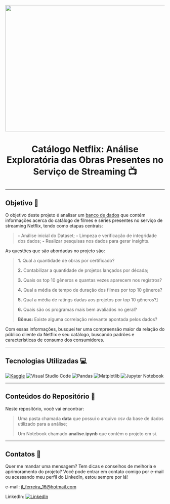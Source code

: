 <kbd><img src="https://t2.tudocdn.net/606964" width="900" height="400"/></kbd>

<h1>
    <p align="center">
        Catálogo Netflix: Análise Exploratória das Obras Presentes no Serviço de Streaming 📺
    </p>
</h1>

---

## Objetivo 🎯

O objetivo deste projeto é analisar um [banco de dados](https://www.kaggle.com/datasets/narayan63/netflix-popular-movies-dataset) que contém informações acerca do catálogo de filmes e séries presentes no serviço de streaming Netflix, tendo como etapas centrais:

> **-** Análise inicial do Dataset;
> **-** Limpeza e verificação de integridade dos dados;
> **-** Realizar pesquisas nos dados para gerar insights.

As questões que são abordadas no projeto são:

> **1.** Qual a quantidade de obras por certificado?
>
> **2.** Contabilizar a quantidade de projetos lançados por década;
>
> **3.** Quais os top 10 gêneros e quantas vezes aparecem nos registros?
>
> **4.** Qual a média de tempo de duração dos filmes por top 10 gêneros?
>
> **5.** Qual a média de ratings dadas aos projetos por top 10 gêneros?]
>
> **6.** Quais são os programas mais bem avaliados no geral?
>
> **Bônus:** Existe alguma correlação relevante apontada pelos dados?

Com essas informações, busquei ter uma compreensão maior da relação do público cliente da Netflix e seu catálogo, buscando padrões e características de consumo dos consumidores.

--- 

## Tecnologias Utilizadas 💻

[![Kaggle](https://img.shields.io/badge/Kaggle-035a7d?style=for-the-badge&logo=kaggle&logoColor=white)](https://www.kaggle.com/) ![Visual Studio Code](https://img.shields.io/badge/Visual%20Studio%20Code-0078d7.svg?style=for-the-badge&logo=visual-studio-code&logoColor=white) ![Pandas](https://img.shields.io/badge/pandas-%23150458.svg?style=for-the-badge&logo=pandas&logoColor=white) ![Matplotlib](https://img.shields.io/badge/Matplotlib-%23ffffff.svg?style=for-the-badge&logo=Matplotlib&logoColor=black) ![Jupyter Notebook](https://img.shields.io/badge/jupyter-%23FA0F00.svg?style=for-the-badge&logo=jupyter&logoColor=white)

---

## Conteúdos do Repositório 📁

Neste reposítório, você vai encontrar:

> Uma pasta chamada **data** que possui o arquivo csv da base de dados utilizado para a análise;
>
> Um Notebook chamado **analise.ipynb** que contém o projeto em si.

---

## Contatos 📧

Quer me mandar uma mensagem? Tem dicas e conselhos de melhoria e aprimoramento do projeto? Você pode entrar em contato comigo por e-mail ou acessando meu perfil do LinkedIn, estou sempre por lá!

e-mail: jl_ferreira_16@hotmail.com

LinkedIn: [![LinkedIn](https://img.shields.io/badge/linkedin-%230077B5.svg?style=for-the-badge&logo=linkedin&logoColor=white)](https://www.linkedin.com/in/jose-luiz-ferreira-junior/)